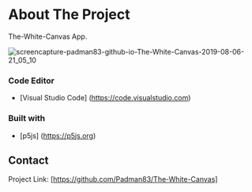 # About The Project 
The-White-Canvas App.

![screencapture-padman83-github-io-The-White-Canvas-2019-08-06-21_05_10](https://user-images.githubusercontent.com/45048950/62950829-6f2b1680-be1b-11e9-8232-0e27676b91d8.png)

### Code Editor
* [Visual Studio Code] (https://code.visualstudio.com)

### Built with 
* [p5js] (https://p5js.org)

## Contact

Project Link: [https://github.com/Padman83/The-White-Canvas]

